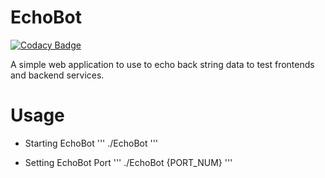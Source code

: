 # EchoBot

[![Codacy Badge](https://api.codacy.com/project/badge/Grade/95787a3605dc45b795af4bfc07425619)](https://app.codacy.com/gh/Xenios91/EchoBot?utm_source=github.com&utm_medium=referral&utm_content=Xenios91/EchoBot&utm_campaign=Badge_Grade_Settings)

A simple web application to use to echo back string data to test frontends and backend services.

# Usage

- Starting EchoBot
'''
./EchoBot
'''

- Setting EchoBot Port
'''
./EchoBot {PORT_NUM}
'''


